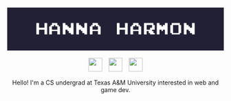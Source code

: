 ![That's me!](nameplate.gif)

<p align = "center">
  <a href="mailto:hanna.marie.harmon@gmail.com"><img height="32" width="32" src="https://cdn.simpleicons.org/gmail/black/white"/></a> &ensp;
  <a href="https://www.linkedin.com/in/hanna-harmon/"><img height="32" width="32" src="https://cdn.simpleicons.org/linkedin/black/white"/></a> &ensp;
  <a href="https://github.com/hannaharmon"><img height="32" width="32" src="https://cdn.simpleicons.org/github/black/white"/></a>
</p>

<p align = "center">
  Hello! I'm a CS undergrad at Texas A&M University interested in web and game dev.
</p>

<!--
**hannaharmon/hannaharmon** is a ✨ _special_ ✨ repository because its `README.md` (this file) appears on your GitHub profile.

Here are some ideas to get you started:

- 🔭 I’m currently working on ...
- 🌱 I’m currently learning ...
- 👯 I’m looking to collaborate on ...
- 🤔 I’m looking for help with ...
- 💬 Ask me about ...
- 📫 How to reach me: ...
- 😄 Pronouns: ...
- ⚡ Fun fact: ...
-->
